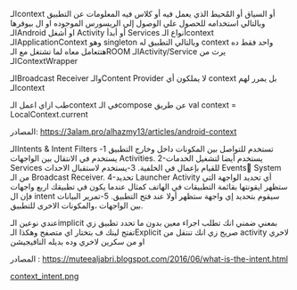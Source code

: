 الـcontext أو السياق أو المٌحيط الذي يعمل فيه أو كلاس فيه المعلومات عن التطبيق
وبالتالي استخدامه للحصول علي الوصول إلي الريسورس الموجوده او ال بيوفرها الـAndroid
او أشغل Activity أو أبدأ Services
أنواع الـcontext
الـApplicationContext وهو singleton وبالتالي التطبيق له context واحد فقط ده هتتعامل معاه لما تشتغل
مع الـROOM
الـActivity/Service يرث من الـContextWrapper

الـBroadcast Receiver والـContent Provider
لا يملكون أي context بل يمرر لهم الـcontext

طب ازاي اعمل الـcontext في الـcompose عن طريق
val context = LocalContext.current

المصادر:
https://3alam.pro/alhazmy13/articles/android-context

الـIntents & Intent Filters
تستخدم للتواصل بين المكونات داخل وخارج التطبيق
1-يستخدم في الانتقال بين الواجهات Activities.
2-يستخدم أيضا لتشغيل الخدمات Services للقيام بإعمال في الخلفية.
3-يستخدم لاستقبال الاحداث Events ٍSystem من الـ Broadcast Receiver.
4-تحديد Launcher Activity أي تحديد الواجهة التي ستظهر ايقونتها بقائمة التطبيقات في الهاتف كمثال
عندما يكون في تطبيقك اربع واجهات فإن ال intent سيقوم بتحديد إي واجهة ستظهر أولا عند فتح التطبيق.
5-تمرير البيانات بين الواجهات ،والمكونات الاخرى للتطبيق.

عندي نوعين
الـimplicit بمعني ضمني انك تطلب اجراء معين بدون ما تحدد تطبيق زي تفتج لينك ف بتختار اي متصفح وهكذا
الـExplicit صريح زي انك تنتقل من activity لاخري او من سكرين لاخري وده بديله النافيجيشن

المصادر :
https://muteealjabri.blogspot.com/2016/06/what-is-the-intent.html

[context_intent.png](../../../files/img/context_intent.png)